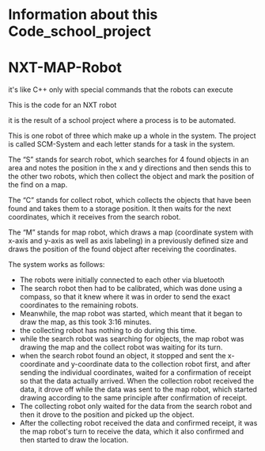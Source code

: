 # Information about this Code_school_project
# NXT-MAP-Robot

it's like C++ only with special commands that the robots can execute


This is the code for an NXT robot

it is the result of a school project where a process is to be automated.

This is one robot of three which make up a whole in the system. 
The project is called SCM-System and each letter stands for a task in the system.

The “S” stands for search robot, which searches for 4 found objects in an area and notes the position in the x and y directions and then sends this to the other two robots, which then collect the object and mark the position of the find on a map.

The “C” stands for collect robot, which collects the objects that have been found and takes them to a storage position. It then waits for the next coordinates, which it receives from the search robot.

The “M” stands for map robot, which draws a map (coordinate system with x-axis and y-axis as well as axis labeling) in a previously defined size and draws the position of the found object after receiving the coordinates.

The system works as follows:


- The robots were initially connected to each other via bluetooth
- The search robot then had to be calibrated, which was done using a compass, so that it knew where it was in order to send the exact coordinates to the remaining robots.
- Meanwhile, the map robot was started, which meant that it began to draw the map, as this took 3:16 minutes.
- the collecting robot has nothing to do during this time.
- while the search robot was searching for objects, the map robot was drawing the map and the collect robot was waiting for its turn.
- when the search robot found an object, it stopped and sent the x-coordinate and y-coordinate data to the collection robot first, and after sending the individual coordinates, waited for a confirmation of receipt so that the data actually arrived. When the collection robot received the data, it drove off while the data was sent to the map robot, which started drawing according to the same principle after confirmation of receipt.
- The collecting robot only waited for the data from the search robot and then it drove to the position and picked up the object.
- After the collecting robot received the data and confirmed receipt, it was the map robot's turn to receive the data, which it also confirmed and then started to draw the location.
 
